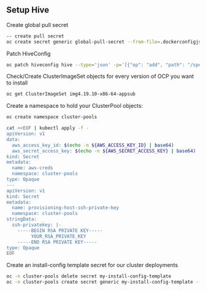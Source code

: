## Setup Hive

Create global pull secret

```bash
-- create pull secret
oc create secret generic global-pull-secret --from-file=.dockerconfigjson=$HOME/tmp/pull-secret-rhpds --type=kubernetes.io/dockerconfigjson --namespace hive
```

Patch HiveConfig

```bash
oc patch hiveconfig hive --type='json' -p='[{"op": "add", "path": "/spec/globalPullSecretRef", "value": {"name": "global-pull-secret"}}]'
```

Check/Create ClusterImageSet objects for every version of OCP you want to install

```bash
oc get ClusterImageSet img4.19.10-x86-64-appsub
```

Create a namespace to hold your ClusterPool objects:

```bash
oc create namespace cluster-pools
```

```bash
cat <<EOF | kubectl apply -f -
apiVersion: v1
data:
  aws_access_key_id: $(echo -n ${AWS_ACCESS_KEY_ID} | base64)
  aws_secret_access_key: $(echo -n ${AWS_SECRET_ACCESS_KEY} | base64)
kind: Secret
metadata:
  name: aws-creds
  namespace: cluster-pools
type: Opaque
---
apiVersion: v1
kind: Secret
metadata:
  name: provisioning-host-ssh-private-key
  namespace: cluster-pools
stringData:
  ssh-privatekey: |-
    -----BEGIN RSA PRIVATE KEY-----
         YOUR_RSA_PRIVATE_KEY
    -----END RSA PRIVATE KEY-----
type: Opaque
EOF
```

Create an install-config template secret for our cluster deployments

```bash
oc -n cluster-pools delete secret my-install-config-template
oc -n cluster-pools create secret generic my-install-config-template --from-file=install-config.yaml=applications/hive/hivec-install-config-sno.yaml
```

